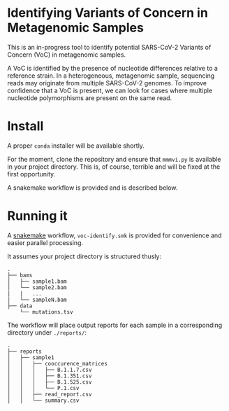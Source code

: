 # Identifying Variants of Concern in Metagenomic Samples

This is an in-progress tool to identify potential SARS-CoV-2 Variants of Concern
(VoC) in metagenomic samples.

A VoC is identified by the presence of nucleotide differences relative to a
reference strain. In a heterogeneous, metagenomic sample, sequencing reads may
originate from multiple SARS-CoV-2 genomes. To improve confidence that a VoC is
present, we can look for cases where multiple nucleotide polymorphisms are
present on the same read.

# Install
A proper `conda` installer will be available shortly. 

For the moment, clone the repository and ensure that `mmmvi.py` is available in
your project directory. This is, of course, terrible and will be fixed at the
first opportunity.

A snakemake workflow is provided and is described below. 

# Running it

A [snakemake](https://snakemake.readthedocs.io/en/stable/) workflow,
`voc-identify.smk` is provided for convenience and easier parallel processing.

It assumes your project directory is structured thusly:

```
.
├── bams
│   ├── sample1.bam 
│   └── sample2.bam
|   |   ...
│   └── sampleN.bam
├── data
    └── mutations.tsv
```

The workflow will place output reports for each sample in a corresponding
directory under `./reports/`:

```
.
├── reports
│   ├── sample1 
│   │   ├── cooccurence_matrices
│   │   │   ├── B.1.1.7.csv
│   │   │   ├── B.1.351.csv
│   │   │   ├── B.1.525.csv
│   │   │   └── P.1.csv
│   │   ├── read_report.csv
│   │   └── summary.csv
```
